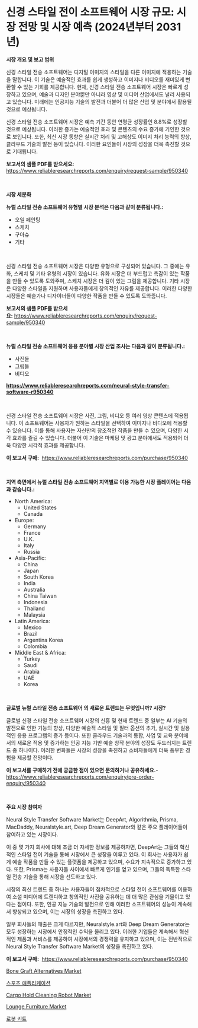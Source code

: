 <p><h1>신경 스타일 전이 소프트웨어 시장 규모: 시장 전망 및 시장 예측 (2024년부터 2031년)</h1></p><p><strong>시장 개요 및 보고 범위</strong></p>
<p><p>신경 스타일 전송 소프트웨어는 디지털 이미지의 스타일을 다른 이미지에 적용하는 기술을 말합니다. 이 기술은 예술적인 효과를 쉽게 생성하고 이미지나 비디오를 재미있게 변환할 수 있는 기회를 제공합니다. 현재, 신경 스타일 전송 소프트웨어 시장은 빠르게 성장하고 있으며, 예술과 디자인 분야뿐만 아니라 영상 및 미디어 산업에서도 널리 사용되고 있습니다. 미래에는 인공지능 기술의 발전과 더불어 더 많은 산업 및 분야에서 활용될 것으로 예상됩니다.</p><p>신경 스타일 전송 소프트웨어 시장은 예측 기간 동안 연평균 성장률인 8.8%로 성장할 것으로 예상됩니다. 이러한 증가는 예술적인 효과 및 콘텐츠의 수요 증가에 기인한 것으로 보입니다. 또한, 최신 시장 동향은 실시간 처리 및 고해상도 이미지 처리 능력의 향상, 클라우드 기술의 발전 등이 있습니다. 이러한 요인들이 시장의 성장을 더욱 촉진할 것으로 기대됩니다.</p></p>
<p><strong>보고서의 샘플 PDF를 받으세요:</strong> <a href="https://www.reliableresearchreports.com/enquiry/request-sample/950340">https://www.reliableresearchreports.com/enquiry/request-sample/950340</a></p>
<p>&nbsp;</p>
<p><strong>시장 세분화</strong></p>
<p><strong>뉴럴 스타일 전송 소프트웨어 유형별 시장 분석은 다음과 같이 분류됩니다.:</strong></p>
<p><ul><li>오일 페인팅</li><li>스케치</li><li>구아슈</li><li>기타</li></ul></p>
<p>&nbsp;</p>
<p><p>신경 스타일 전송 소프트웨어 시장은 다양한 유형으로 구성되어 있습니다. 그 중에는 유화, 스케치 및 기타 유형의 시장이 있습니다. 유화 시장은 더 부드럽고 촉감이 있는 작품을 만들 수 있도록 도와주며, 스케치 시장은 더 깊이 있는 그림을 제공합니다. 기타 시장은 다양한 스타일을 지원하며 사용자들에게 창의적인 자유를 제공합니다. 이러한 다양한 시장들은 예술가나 디자이너들이 다양한 작품을 만들 수 있도록 도와줍니다.</p></p>
<p><strong>보고서의 샘플 PDF를 받으세요:</strong>&nbsp;<a href="https://www.reliableresearchreports.com/enquiry/request-sample/950340">https://www.reliableresearchreports.com/enquiry/request-sample/950340</a></p>
<p>&nbsp;</p>
<p><strong> 뉴럴 스타일 전송 소프트웨어 응용 분야별 시장 산업 조사는 다음과 같이 분류됩니다.:</strong></p>
<p><ul><li>사진들</li><li>그림들</li><li>비디오</li></ul></p>
<p><strong><a href="https://www.reliableresearchreports.com/neural-style-transfer-software-r950340">https://www.reliableresearchreports.com/neural-style-transfer-software-r950340</a></strong></p>
<p>&nbsp;</p>
<p><p>신경 스타일 전송 소프트웨어 시장은 사진, 그림, 비디오 등 여러 영상 콘텐츠에 적용됩니다. 이 소프트웨어는 사용자가 원하는 스타일을 선택하여 이미지나 비디오에 적용할 수 있습니다. 이를 통해 사용자는 자신만의 창조적인 작품을 만들 수 있으며, 다양한 시각 효과를 즐길 수 있습니다. 더불어 이 기술은 마케팅 및 광고 분야에서도 적용되어 더욱 다양한 시각적 효과를 제공합니다.</p></p>
<p><strong>이 보고서 구매:</strong>&nbsp; <a href="https://www.reliableresearchreports.com/purchase/950340">https://www.reliableresearchreports.com/purchase/950340</a></p>
<p>&nbsp;</p>
<p><strong>지역 측면에서 뉴럴 스타일 전송 소프트웨어 지역별로 이용 가능한 시장 플레이어는 다음과 같습니다.:</strong></p>
<p><ul>
    <li>
        North America:
        <ul>
            <li>United States</li>
            <li>Canada</li>
        </ul>
    </li>
    <li>
        Europe:
        <ul>
            <li>Germany</li>
            <li>France</li>
            <li>U.K.</li>
            <li>Italy</li>
            <li>Russia</li>
        </ul>
    </li>
    <li>
        Asia-Pacific:
        <ul>
            <li>China</li>
            <li>Japan</li>
            <li>South Korea</li>
            <li>India</li>
            <li>Australia</li>
            <li>China Taiwan</li>
            <li>Indonesia</li>
            <li>Thailand</li>
            <li>Malaysia</li>
        </ul>
    </li>
    <li>
        Latin America:
        <ul>
            <li>Mexico</li>
            <li>Brazil</li>
            <li>Argentina Korea</li>
            <li>Colombia</li>
        </ul>
    </li>
    <li>
        Middle East & Africa:
        <ul>
            <li>Turkey</li>
            <li>Saudi</li>
            <li>Arabia</li>
            <li>UAE</li>
            <li>Korea</li>
        </ul>
    </li>
    </ul></p>
<p>&nbsp;</p>
<p><strong>글로벌 뉴럴 스타일 전송 소프트웨어 의 새로운 트렌드는 무엇입니까? 시장?</strong></p>
<p><p>글로벌 신경 스타일 전송 소프트웨어 시장의 신흥 및 현재 트렌드 중 일부는 AI 기술의 발전으로 인한 기능의 향상, 다양한 예술적 스타일 및 필터 옵션의 추가, 실시간 및 실용적인 응용 프로그램의 증가 등이다. 또한 클라우드 기술과의 통합, 사업 및 교육 분야에서의 새로운 적용 및 증가하는 인공 지능 기반 예술 창작 분야의 성장도 두드러지는 트렌드 중 하나이다. 이러한 변화들은 시장의 성장을 촉진하고 소비자들에게 더욱 풍부한 경험을 제공할 전망이다.</p></p>
<p><strong>이 보고서를 구매하기 전에 궁금한 점이 있으면 문의하거나 공유하세요.</strong>- <a href="https://www.reliableresearchreports.com/enquiry/pre-order-enquiry/950340">https://www.reliableresearchreports.com/enquiry/pre-order-enquiry/950340</a></p>
<p>&nbsp;</p>
<p><strong>주요 시장 참여자</strong></p>
<p><p>Neural Style Transfer Software Market는 DeepArt, Algorithmia, Prisma, MacDaddy, Neuralstyle.art, Deep Dream Generator와 같은 주요 플레이어들이 참여하고 있는 시장이다.</p><p>이 중 몇 가지 회사에 대해 조금 더 자세한 정보를 제공하자면, DeepArt는 그들의 혁신적인 스타일 전이 기술을 통해 시장에서 큰 성장을 이루고 있다. 이 회사는 사용자가 쉽게 예술 작품을 만들 수 있는 플랫폼을 제공하고 있으며, 수요가 지속적으로 증가하고 있다. 또한, Prisma는 사용자들 사이에서 빠르게 인기를 얻고 있으며, 그들의 독특한 스타일 전송 기술을 통해 시장을 선도하고 있다.</p><p>시장의 최신 트렌드 중 하나는 사용자들이 점차적으로 스타일 전이 소프트웨어를 이용하여 소셜 미디어에 트렌디하고 창의적인 사진을 공유하는 데 더 많은 관심을 기울이고 있다는 점이다. 또한, 인공 지능 기술의 발전으로 인해 이러한 소프트웨어의 성능이 계속해서 향상되고 있으며, 이는 시장의 성장을 촉진하고 있다.</p><p>일부 회사들의 매출은 크게 다르지만, Neuralstyle.art와 Deep Dream Generator는 모두 성장하는 시장에서 안정적인 수익을 올리고 있다. 이러한 기업들은 계속해서 혁신적인 제품과 서비스를 제공하여 시장에서의 경쟁력을 유지하고 있으며, 이는 전반적으로 Neural Style Transfer Software Market의 성장을 촉진하고 있다.</p></p>
<p><strong>이 보고서 구매:</strong>&nbsp;&nbsp;<a href="https://www.reliableresearchreports.com/purchase/950340">https://www.reliableresearchreports.com/purchase/950340</a></p>
<p><p><a href="https://www.linkedin.com/pulse/bone-graft-alternatives-market-insight-trends-growth-forecasted-yg2xf">Bone Graft Alternatives Market</a></p><p><a href="https://github.com/rcabello548/Market-Research-Report-List-1/blob/main/910548163887.md">스포츠 애플리케이션</a></p><p><a href="https://www.linkedin.com/pulse/cargo-hold-cleaning-robotnbspmarket-focuses-market-share-size-ht72c">Cargo Hold Cleaning Robot Market</a></p><p><a href="https://issuu.com/reportprime-2/docs/lounge-furniture-market-size-2030.pptx">Lounge Furniture Market</a></p><p><a href="https://github.com/KellyLyncyh543964/Market-Research-Report-List-1/blob/main/372065563886.md">로봇 키트</a></p></p>